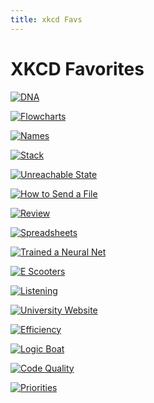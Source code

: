 ```yaml
---
title: xkcd Favs
---
```

# XKCD Favorites



[![DNA](https://imgs.xkcd.com/comics/dna.png)](https://xkcd.com/1605/)

[![Flowcharts](https://imgs.xkcd.com/comics/flowcharts.png)](https://xkcd.com/1488/)

[![Names](https://imgs.xkcd.com/comics/names.png)](https://xkcd.com/302/)

[![Stack](https://imgs.xkcd.com/comics/stack.png)](https://xkcd.com/2166/)

[![Unreachable State](https://imgs.xkcd.com/comics/unreachable_state.png)](https://xkcd.com/2200/)

[![How to Send a File](https://imgs.xkcd.com/comics/how_to_send_a_file.png)](https://xkcd.com/2194/)

[![Review](https://imgs.xkcd.com/comics/review.png)](https://xkcd.com/2192/)

[![Spreadsheets](https://imgs.xkcd.com/comics/spreadsheets.png)](https://xkcd.com/2180/)

[![Trained a Neural Net](https://imgs.xkcd.com/comics/trained_a_neural_net.png)](https://xkcd.com/2173/)

[![E Scooters](https://imgs.xkcd.com/comics/e_scooters.png)](https://xkcd.com/2188/)

[![Listening](https://imgs.xkcd.com/comics/listening.png)](https://xkcd.com/1807/)

[![University Website](https://imgs.xkcd.com/comics/university_website.png)](https://xkcd.com/773/)

[![Efficiency](https://imgs.xkcd.com/comics/efficiency.png)](https://xkcd.com/1445/)

[![Logic Boat](https://imgs.xkcd.com/comics/logic_boat.png)](https://xkcd.com/1134/)

[![Code Quality](https://imgs.xkcd.com/comics/code_quality.png)](https://xkcd.com/1513/)

[![Priorities](https://imgs.xkcd.com/comics/priorities.png)](https://xkcd.com/336/)
